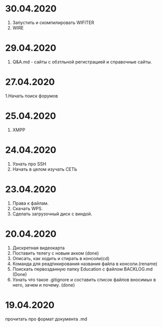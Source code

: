 30.04.2020
========================

1. Запустить и скомпилировать WIFITER
2. WIRE


29.04.2020
========================

1. Q&A.md - сайты с обзтльной регистрацией и справочные сайты.




27.04.2020
========================

1.Начать поиск форумов



25.04.2020
========================

1. XMPP



24.04.2020
========================
1. Узнать про SSH
2. Начать в целом изучать СЕТЬ



23.04.2020
========================
1. Права к файлам.
2. Cкачать WPS.
3. Сделать загрузочный диск с виндой.





20.04.2020
========================
1. Дискретная видеокарта
2. Поставить телегу с новым акком (done)
3. Описать, как ходить и стирать в консоли(cd)
4. Команда для реадтикирования названия файла в консоли.(rename)
5. Поискать первозданную папку Education с файлом BACKLOG.md (Done)
6. Узнать что такое .gitignore и составить список файлов вносимых в него, зачем и почему. (done)

19.04.2020
========================

прочитать про формат документа .md

